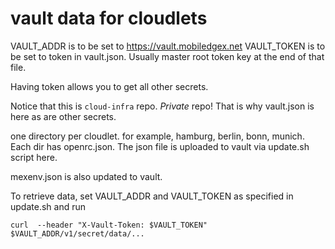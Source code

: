 # vault data for cloudlets

VAULT_ADDR is to be set to https://vault.mobiledgex.net
VAULT_TOKEN is to be set to token in vault.json. Usually master root token key at the end of that file.

Having token allows you to get all other secrets.

Notice that this is `cloud-infra` repo.  *Private* repo!
That is why vault.json is here as are other secrets.

one directory per cloudlet. for example, hamburg, berlin, bonn, munich. Each dir has openrc.json. The json file is uploaded to vault via update.sh script here.

mexenv.json is also updated to vault.

To retrieve data, set VAULT_ADDR and VAULT_TOKEN as specified in update.sh and run

```
curl  --header "X-Vault-Token: $VAULT_TOKEN"  $VAULT_ADDR/v1/secret/data/...
```

